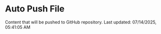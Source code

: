 # Auto Push File

Content that will be pushed to GitHub repository.
Last updated: 07/14/2025, 05:41:05 AM
